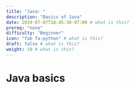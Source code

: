 ```yaml
---
title: "Java: "
description: "Basics of Java"
date: 2020-07-07T18:45:38-07:00 # what is this?
prereq: "none"
difficulty: "Beginner"
icon: "fab fa-python" # what is this?
draft: false # what is this?
weight: 10 # what is this?
---
```


# Java basics